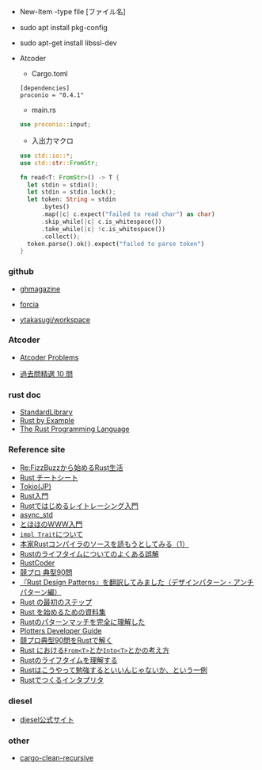 * New-Item -type file [ファイル名]

* sudo apt install pkg-config

* sudo apt-get install libssl-dev

* Atcoder

  * Cargo.toml

  ```
  [dependencies]
  proconio = "0.4.1"
  ```

  * main.rs

  ```rust
  use proconio::input;
  ```

  * 入出力マクロ

  ```rust
  use std::io::*;
  use std::str::FromStr;
  
  fn read<T: FromStr>() -> T {
    let stdin = stdin();
    let stdin = stdin.lock();
    let token: String = stdin
        .bytes()
        .map(|c| c.expect("failed to read char") as char) 
        .skip_while(|c| c.is_whitespace())
        .take_while(|c| !c.is_whitespace())
        .collect();
    token.parse().ok().expect("failed to parse token")
  }
  ```

### github

* [ghmagazine](https://github.com/ghmagazine/rustbook)

* [forcia](https://github.com/forcia/rustbook)

* [ytakasugi/workspace](https://github.com/ytakasugi/workspace)

### Atcoder

* [Atcoder Problems](https://kenkoooo.com/atcoder/#/table/)

* [過去問精選 10 問](https://qiita.com/drken/items/fd4e5e363d0f5859067)

### rust doc
* [StandardLibrary](https://doc.rust-lang.org/std/)
* [Rust by Example](https://doc.rust-jp.rs/rust-by-example-ja/)
* [The Rust Programming Language](https://doc.rust-jp.rs/book-ja/)

### Reference site

* [Re:FizzBuzzから始めるRust生活](https://qiita.com/hinastory/items/543ae9749c8bccb9afbc)
* [Rust チートシート](https://cheats.rs/)
* [Tokio(JP)](https://zenn.dev/magurotuna/books/tokio-tutorial-ja)
* [Rust入門](https://zenn.dev/mebiusbox/books/22d4c1ed9b0003/viewer/6d5875)
* [Rustではじめるレイトレーシング入門](https://github.com/mebiusbox/docs/blob/master/Rust%E3%81%A7%E3%81%AF%E3%81%98%E3%82%81%E3%82%8B%E3%83%AC%E3%82%A4%E3%83%88%E3%83%AC%E3%83%BC%E3%82%B7%E3%83%B3%E3%82%B0%E5%85%A5%E9%96%80.pdf)
* [async_std](https://docs.rs/async-std/1.9.0/async_std/)
* [とほほのWWW入門](http://www.tohoho-web.com/ex/rust.html)
* [`impl Trait`について](https://qnighy.hatenablog.com/entry/2018/01/28/220000)
* [本家Rustコンパイラのソースを読もうとしてみる（1）](https://qiita.com/0yoyoyo/items/eba97a019d0e60324263)
* [Rustのライフタイムについてのよくある誤解](https://github.com/pretzelhammer/rust-blog/blob/master/posts/translations/jp/common-rust-lifetime-misconceptions.md)
* [RustCoder](https://zenn.dev/toga/books/rust-atcoder)
* [競プロ 典型90問](https://github.com/E869120/kyopro_educational_90)
* [『Rust Design Patterns』を翻訳してみました（デザインパターン・アンチパターン編）](https://qiita.com/Yappii_111/items/654717e6a6a980722189)
* [Rust の最初のステップ](https://docs.microsoft.com/ja-jp/learn/paths/rust-first-steps/)
* [Rust を始めるための資料集](https://blog-dry.com/entry/2021/01/23/141936)
* [Rustのパターンマッチを完全に理解した](https://frozenlib.net/blog/2018-03-11_rust-pattern-match/)
* [Plotters Developer Guide](https://plotters-rs.github.io/book/intro/introduction.html)
* [競プロ典型90問をRustで解く](https://dev.thanaism.com/tags/rust/)
* [Rust における`From<T>`とか`Into<T>`とかの考え方](https://qiita.com/hadashiA/items/d0c34a4ba74564337d2f)
* [Rustのライフタイムを理解する](https://qiita.com/lechatthecat/items/863198824bbb8c4ab1f4)
* [Rustはこうやって勉強するといいんじゃないか、という一例](https://qiita.com/TakaakiFuruse/items/13e9ad9d1efe7e17811c)
* [Rustでつくるインタプリタ](https://qiita.com/nirasan/items/f7a232af3372ea370f4b)

### diesel

* [diesel公式サイト](https://diesel.rs/guides/getting-started/)

### other

- [cargo-clean-recursive](https://crates.io/crates/cargo-clean-recursive)